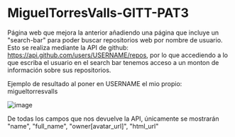 # MiguelTorresValls-GITT-PAT3

Página web que mejora la anterior añadiendo una página que incluye un "search-bar" para poder buscar repositorios web por nombre de usuario. 
Esto se realiza mediante la API de github: https://api.github.com/users/USERNAME/repos, por lo que accediendo a lo que escriba el usuario en el search bar tenemos acceso a un monton de información sobre sus repositorios.

Ejemplo de resultado al poner en USERNAME el mio propio: migueltorresvalls

![image](https://user-images.githubusercontent.com/97603106/225073005-dc360d54-4a75-4fa6-9a5d-d3ac100345ba.png)

De todas los campos que nos devuelve la API, únicamente se mostrarán "name", "full_name", "owner[avatar_url]", "html_url"
